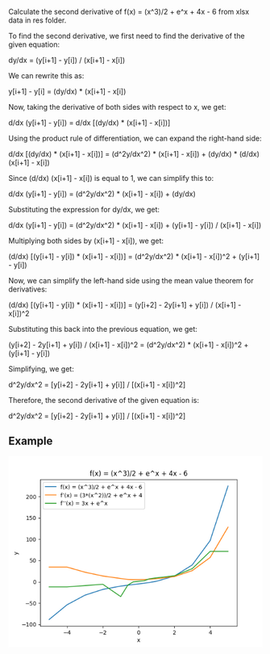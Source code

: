 Calculate the second derivative of f(x) = (x^3)/2 + e^x + 4x - 6 from xlsx data in res folder.

To find the second derivative, we first need to find the derivative of the given equation:

dy/dx = (y[i+1] - y[i]) / (x[i+1] - x[i])

We can rewrite this as:

y[i+1] - y[i] = (dy/dx) * (x[i+1] - x[i])

Now, taking the derivative of both sides with respect to x, we get:

d/dx (y[i+1] - y[i]) = d/dx [(dy/dx) * (x[i+1] - x[i])]

Using the product rule of differentiation, we can expand the right-hand side:

d/dx [(dy/dx) * (x[i+1] - x[i])] = (d^2y/dx^2) * (x[i+1] - x[i]) + (dy/dx) * (d/dx) (x[i+1] - x[i])

Since (d/dx) (x[i+1] - x[i]) is equal to 1, we can simplify this to:

d/dx (y[i+1] - y[i]) = (d^2y/dx^2) * (x[i+1] - x[i]) + (dy/dx)

Substituting the expression for dy/dx, we get:

d/dx (y[i+1] - y[i]) = (d^2y/dx^2) * (x[i+1] - x[i]) + (y[i+1] - y[i]) / (x[i+1] - x[i])

Multiplying both sides by (x[i+1] - x[i]), we get:

(d/dx) [(y[i+1] - y[i]) * (x[i+1] - x[i])] = (d^2y/dx^2) * (x[i+1] - x[i])^2 + (y[i+1] - y[i])

Now, we can simplify the left-hand side using the mean value theorem for derivatives:

(d/dx) [(y[i+1] - y[i]) * (x[i+1] - x[i])] = (y[i+2] - 2y[i+1] + y[i]) / (x[i+1] - x[i])^2

Substituting this back into the previous equation, we get:

(y[i+2] - 2y[i+1] + y[i]) / (x[i+1] - x[i])^2 = (d^2y/dx^2) * (x[i+1] - x[i])^2 + (y[i+1] - y[i])

Simplifying, we get:

d^2y/dx^2 = [y[i+2] - 2y[i+1] + y[i]] / [(x[i+1] - x[i])^2]

Therefore, the second derivative of the given equation is:

d^2y/dx^2 = [y[i+2] - 2y[i+1] + y[i]] / [(x[i+1] - x[i])^2]

## Example

![sample](https://github.com/sajiniho07/second_derivative/blob/master/res/plot.png)

